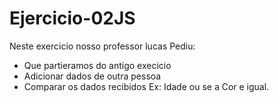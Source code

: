 # Ejercicio-02JS
Neste exercicio nosso professor lucas Pediu:

- Que partieramos do antigo execicio
- Adicionar dados de outra pessoa
- Comparar os dados recibidos
    Ex:
        Idade ou se a Cor e igual.
